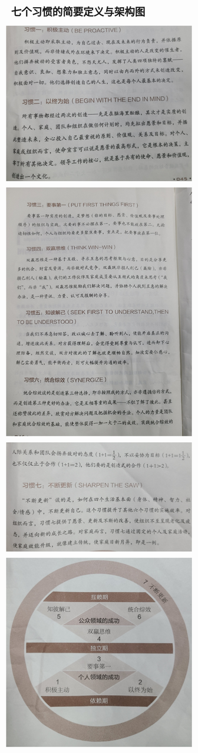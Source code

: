 #   七个习惯的简要定义与架构图

![framework_1](images/framework_1.jpg)

![framework_2](images/framework_2.jpg)

![framework_3](images/framework_3.jpg)

![framework_4](images/framework_4.jpg)
